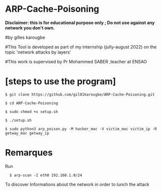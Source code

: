# ARP-Cache-Poisoning
 **Disclaimer: this is for educational purpose only ; Do not use against any network you don't own.**


#by gilles karougbe

#This Tool is developed as part of my internship (jully-august 2022) on the topic 'network attacks by layers'

#This  work is supervised by Pr Mohammed SABER ,teacher at ENSAO

# [steps to use the program]

    $ git clone https://github.com/gil01karougbe/ARP-Cache-Poisoning.git

    $ cd ARP-Cache-Poisoning

    $ sudo chmod +x setup.sh

    $ ./setup.sh

    $ sudo python3 arp_poison.py -M hacker_mac -V victim_mac victim_ip -R getway_mac getway_ip


# Remarques
Run 

      $ arp-scan -I eth0 192.168.1.0/24

To discover Informations about the network in order to lunch the attack
